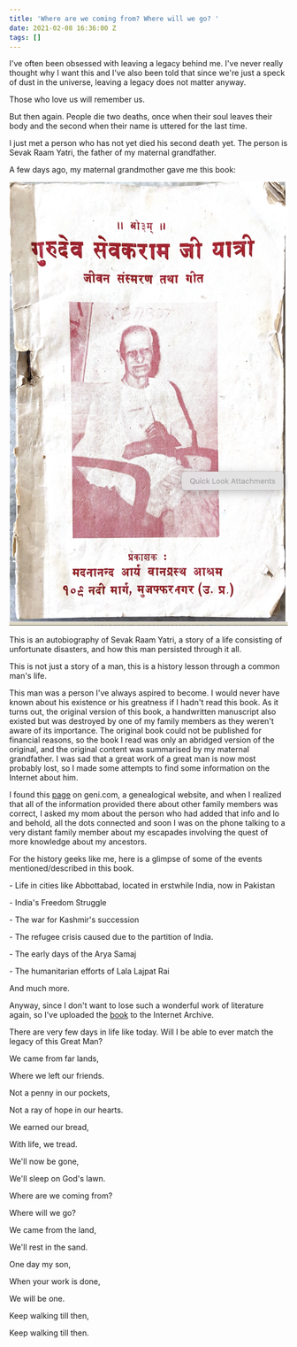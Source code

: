 ```yaml
---
title: 'Where are we coming from? Where will we go? '
date: 2021-02-08 16:36:00 Z
tags: []
---
```


I've often been obsessed with leaving a legacy behind me. I've never really thought why I want this and I've also been told that since we're just a speck of dust in the universe, leaving a legacy does not matter anyway.

Those who love us will remember us.  
  
 But then again. People die two deaths, once when their soul leaves their body and the second when their name is uttered for the last time.

I just met a person who has not yet died his second death yet. The person is Sevak Raam Yatri, the father of my maternal grandfather.

A few days ago, my maternal grandmother gave me this book:  
  
![](/assets/sevakraam-book-cover.png)

This is an autobiography of Sevak Raam Yatri, a story of a life consisting of unfortunate disasters, and how this man persisted through it all.

This is not just a story of a man, this is a history lesson through a common man's life. 

This man was a person I've always aspired to become. I would never have known about his existence or his greatness if I hadn't read this book. As it turns out, the original version of this book, a handwritten manuscript also existed but was destroyed by one of my family members as they weren't aware of its importance. The original book could not be published for financial reasons, so the book I read was only an abridged version of the original, and the original content was summarised by my maternal grandfather. I was sad that a great work of a great man is now most probably lost, so I made some attempts to find some information on the Internet about him.

I found this [page](https://www.geni.com/people/Sevak-Ram-Yatri/6000000008435511117) on geni.com, a genealogical website, and when I realized that all of the information provided there about other family members was correct, I asked my mom about the person who had added that info and lo and behold, all the dots connected and soon I was on the phone talking to a very distant family member about my escapades involving the quest of more knowledge about my ancestors. 

For the history geeks like me, here is a glimpse of some of the events mentioned/described in this book.

\- Life in cities like Abbottabad, located in erstwhile India, now in Pakistan

\- India's Freedom Struggle

\- The war for Kashmir's succession

\- The refugee crisis caused due to the partition of India.

\- The early days of the Arya Samaj

\- The humanitarian efforts of Lala Lajpat Rai

And much more.

Anyway, since I don't want to lose such a wonderful work of literature again, so I've uploaded the [book](https://archive.org/details/scanned-document_202102) to the Internet Archive.

There are very few days in life like today. Will I be able to ever match the legacy of this Great Man?

We came from far lands,

Where we left our friends.

Not a penny in our pockets,

Not a ray of hope in our hearts.

We earned our bread, 

With life, we tread.

We'll now be gone,

We'll sleep on God's lawn.

Where are we coming from?

Where will we go? 

We came from the land,

We'll rest in the sand.

One day my son,

When your work is done,

We will be one. 

Keep walking till then,

Keep walking till then.